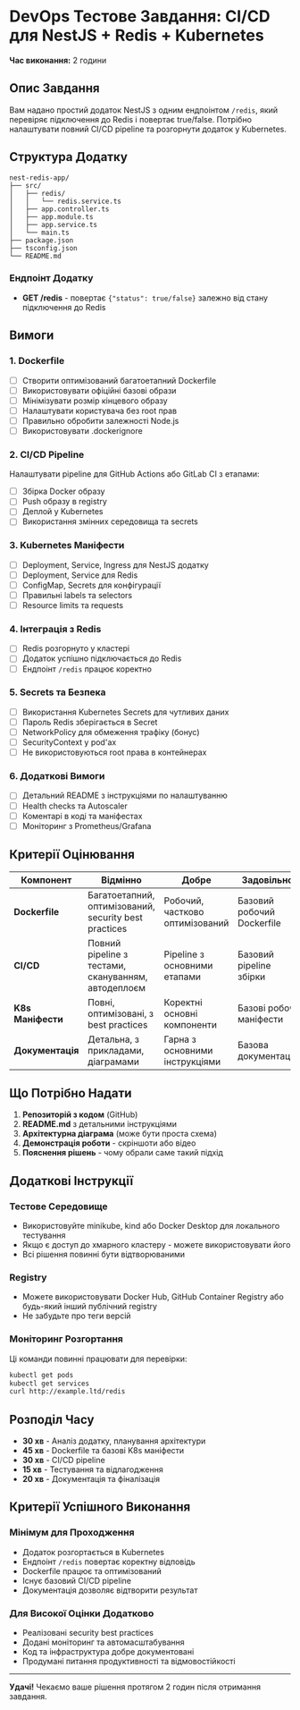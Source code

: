 # DevOps Тестове Завдання: CI/CD для NestJS + Redis + Kubernetes

**Час виконання:** 2 години

## Опис Завдання

Вам надано простий додаток NestJS з одним ендпоінтом `/redis`, який перевіряє підключення до Redis і повертає true/false. Потрібно налаштувати повний CI/CD pipeline та розгорнути додаток у Kubernetes.

## Структура Додатку

```
nest-redis-app/
├── src/
│   ├── redis/
│   │   └── redis.service.ts
│   ├── app.controller.ts
│   ├── app.module.ts
│   ├── app.service.ts
│   └── main.ts
├── package.json
├── tsconfig.json
└── README.md
```

### Ендпоінт Додатку

- **GET /redis** - повертає `{"status": true/false}` залежно від стану підключення до Redis

## Вимоги

### 1. Dockerfile

- [ ] Створити оптимізований багатоетапний Dockerfile
- [ ] Використовувати офіційні базові образи
- [ ] Мінімізувати розмір кінцевого образу
- [ ] Налаштувати користувача без root прав
- [ ] Правильно обробити залежності Node.js
- [ ] Використовувати .dockerignore

### 2. CI/CD Pipeline

Налаштувати pipeline для GitHub Actions або GitLab CI з етапами:

- [ ] Збірка Docker образу
- [ ] Push образу в registry
- [ ] Деплой у Kubernetes
- [ ] Використання змінних середовища та secrets

### 3. Kubernetes Маніфести

- [ ] Deployment, Service, Ingress для NestJS додатку
- [ ] Deployment, Service для Redis
- [ ] ConfigMap, Secrets для конфігурації
- [ ] Правильні labels та selectors
- [ ] Resource limits та requests

### 4. Інтеграція з Redis

- [ ] Redis розгорнуто у кластері
- [ ] Додаток успішно підключається до Redis
- [ ] Ендпоінт `/redis` працює коректно

### 5. Secrets та Безпека

- [ ] Використання Kubernetes Secrets для чутливих даних
- [ ] Пароль Redis зберігається в Secret
- [ ] NetworkPolicy для обмеження трафіку (бонус)
- [ ] SecurityContext у pod'ах
- [ ] Не використовуються root права в контейнерах

### 6. Додаткові Вимоги

- [ ] Детальний README з інструкціями по налаштуванню
- [ ] Health checks та Autoscaler
- [ ] Коментарі в коді та маніфестах
- [ ] Моніторинг з Prometheus/Grafana

## Критерії Оцінювання

| Компонент         | Відмінно                                              | Добре                           | Задовільно                 | Незадовільно            |
| ----------------- | ----------------------------------------------------- | ------------------------------- | -------------------------- | ----------------------- |
| **Dockerfile**    | Багатоетапний, оптимізований, security best practices | Робочий, частково оптимізований | Базовий робочий Dockerfile | Не працює або відсутній |
| **CI/CD**         | Повний pipeline з тестами, скануванням, автодеплоєм   | Pipeline з основними етапами    | Базовий pipeline збірки    | Не працює               |
| **K8s Маніфести** | Повні, оптимізовані, з best practices                 | Коректні основні компоненти     | Базові робочі маніфести    | Не працює               |
| **Документація**  | Детальна, з прикладами, діаграмами                    | Гарна з основними інструкціями  | Базова документація        | Відсутня або неповна    |

## Що Потрібно Надати

1. **Репозиторій з кодом** (GitHub)
2. **README.md** з детальними інструкціями
3. **Архітектурна діаграма** (може бути проста схема)
4. **Демонстрація роботи** - скріншоти або відео
5. **Пояснення рішень** - чому обрали саме такий підхід

## Додаткові Інструкції

### Тестове Середовище

- Використовуйте minikube, kind або Docker Desktop для локального тестування
- Якщо є доступ до хмарного кластеру - можете використовувати його
- Всі рішення повинні бути відтворюваними

### Registry

- Можете використовувати Docker Hub, GitHub Container Registry або будь-який інший публічний registry
- Не забудьте про теги версій

### Моніторинг Розгортання

Ці команди повинні працювати для перевірки:

```bash
kubectl get pods
kubectl get services
curl http://example.ltd/redis
```

## Розподіл Часу

- **30 хв** - Аналіз додатку, планування архітектури
- **45 хв** - Dockerfile та базові K8s маніфести
- **30 хв** - CI/CD pipeline
- **15 хв** - Тестування та відлагодження
- **20 хв** - Документація та фіналізація

## Критерії Успішного Виконання

### Мінімум для Проходження

- Додаток розгортається в Kubernetes
- Ендпоінт `/redis` повертає коректну відповідь
- Dockerfile працює та оптимізований
- Існує базовий CI/CD pipeline
- Документація дозволяє відтворити результат

### Для Високої Оцінки Додатково

- Реалізовані security best practices
- Додані моніторинг та автомасштабування
- Код та інфраструктура добре документовані
- Продумані питання продуктивності та відмовостійкості

---

**Удачі!** Чекаємо ваше рішення протягом 2 годин після отримання завдання.

